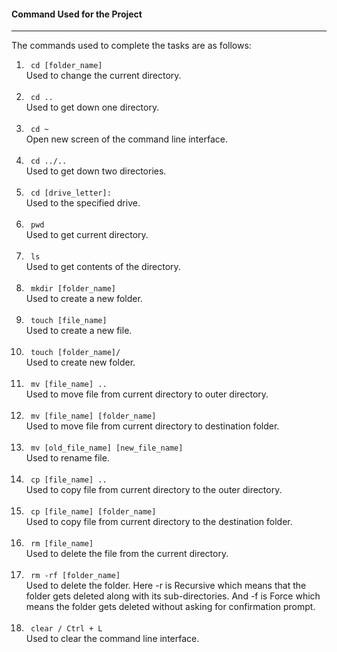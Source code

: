 #### Command Used for the Project

___

The commands used to complete the tasks are as follows:

<ol>

<li> <code> cd [folder_name] </code> <br>
Used to change the current directory. </li> <br>

<li> <code> cd .. </code> <br>
Used to get down one directory. </li> <br>

<li> <code> cd ~ </code> <br>
Open new screen of the command line interface. </li> <br>

<li> <code> cd ../.. </code> <br>
Used to get down two directories. </li> <br>

<li> <code> cd [drive_letter]: </code> <br>
Used to the specified drive. </li> <br>

<li> <code> pwd </code> <br>
Used to get current directory. </li> <br>

<li> <code> ls </code> <br>
Used to get contents of the directory. </li> <br>

<li> <code> mkdir [folder_name] </code> <br>
Used to create a new folder. </li> <br>

<li> <code> touch [file_name] </code> <br>
Used to create a new file. </li> <br>

<li> <code> touch [folder_name]/ </code> <br>
Used to create new folder. </li> <br>

<li> <code> mv [file_name] .. </code> <br>
Used to move file from current directory to outer directory. </li> <br>

<li> <code> mv [file_name] [folder_name] </code> <br>
Used to move file from current directory to destination folder. </li> <br>

<li> <code> mv [old_file_name] [new_file_name] </code> <br>
Used to rename file. </li> <br>

<li> <code> cp [file_name] .. </code> <br>
Used to copy file from current directory to the outer directory. </li> <br>

<li> <code> cp [file_name] [folder_name] </code> <br>
Used to copy file from current directory to the destination folder. </li> <br>

<li> <code> rm [file_name] </code> <br>
Used to delete the file from the current directory. </li> <br>

<li> <code> rm -rf [folder_name] </code> <br>
Used to delete the folder. 
Here -r is Recursive which means that the folder gets deleted along with its sub-directories.
And -f is Force which means the folder gets deleted without asking for confirmation prompt. </li> <br>

<li> <code> clear / Ctrl + L </code> <br>
Used to clear the command line interface. </li> <br>
 
</ol>